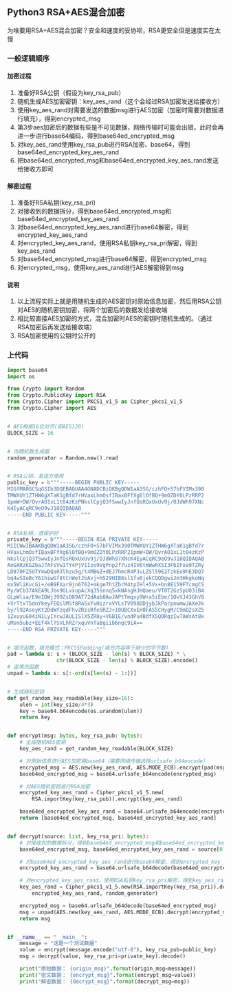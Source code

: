 ## Python3 RSA+AES混合加密

为啥要用RSA+AES混合加密？安全和速度的妥协呗，RSA更安全但是速度实在太慢

### 一般逻辑顺序

#### 加密过程
1. 准备好RSA公钥（假设为key_rsa_pub）
2. 随机生成AES加密密钥：key_aes_rand（这个会经过RSA加密发送给接收方）
3. 使用key_aes_rand对需要发送的数据msg进行AES加密（加密时需要对数据进行填充），得到encrypted_msg
4. 第3步aes加密后的数据有些是不可见数据，网络传输时可能会出错，此时会再进一步进行base64编码，得到base64ed_encrypted_msg
5. 对key_aes_rand使用key_rsa_pub进行RSA加密、base64，得到base64ed_encrypted_key_aes_rand
6. 把base64ed_encrypted_msg和base64ed_encrypted_key_aes_rand发送给接收方即可

#### 解密过程
1. 准备好RSA私钥(key_rsa_pri)
2. 对接收到的数据拆分，得到base64ed_encrypted_msg和base64ed_encrypted_key_aes_rand
3. 对base64ed_encrypted_key_aes_rand进行base64解密，得到encrypted_key_aes_rand
4. 对encrypted_key_aes_rand，使用RSA私钥key_rsa_pri解密，得到key_aes_rand
5. 对base64ed_encrypted_msg进行base64解密，得到encrypted_msg
6. 对encrypted_msg，使用key_aes_rand进行AES解密得到msg

#### 说明
1. 以上流程实际上就是用随机生成的AES密钥对原始信息加密，然后用RSA公钥对AES的随机密钥加密，将两个加密后的数据发给接收端
2. 相比较直接AES加密的方式，混合加密时AES的密钥时随机生成的。（通过RSA加密后再发送给接收端）
3. RSA加密使用的公钥时公开的


### 上代码

```python
import base64
import os

from Crypto import Random
from Crypto.PublicKey import RSA
from Crypto.Cipher import PKCS1_v1_5 as Cipher_pkcs1_v1_5
from Crypto.Cipher import AES


# AES根据16位对齐(即AES128)
BLOCK_SIZE = 16


# 伪随机数生成器
random_generator = Random.new().read


# RSA公钥，发送方使用
public_key = b"""-----BEGIN PUBLIC KEY-----
MIGfMA0GCSqGSIb3DQEBAQUAA4GNADCBiQKBgQDW1aA3SG/czhFO+57bFVIMx390
TMWXUY1ZTHW6gXTaK1gBfd7rHVaxLhmOsfIBaxBFfXg6lOfBQ+9mOZDY0LPzRRP2
1pmW+DW/QvrAO1xL1t04zKzPNkslCpjQ3fSwwIyJnfQsRQxUxUv9j/OJdWh97XNc
K4EyACqRC9eO9vJ18QIDAQAB
-----END PUBLIC KEY-----"""


# RSA私钥，请保护好
private_key = b"""-----BEGIN RSA PRIVATE KEY-----
MIICWwIBAAKBgQDW1aA3SG/czhFO+57bFVIMx390TMWXUY1ZTHW6gXTaK1gBfd7r
HVaxLhmOsfIBaxBFfXg6lOfBQ+9mOZDY0LPzRRP21pmW+DW/QvrAO1xL1t04zKzP
NkslCpjQ3fSwwIyJnfQsRQxUxUv9j/OJdWh97XNcK4EyACqRC9eO9vJ18QIDAQAB
AoGARzKGZbaJ7AFsVw1TY4PjV1Izo9VgPnp2f7uz4IV6tmWwRX5I3F6IFoa9TZRy
LD970FZ5UTYmwDQa03lhzu5g/t4MBGZ+dEJ7hmcR4PJuLZSl59E2TzkEo9hE3DQ7
bq4wSIeBcY61hiwGf8tCnWetJbAvj+HS29HIB8sl1fu0jekCQQDgwiJm3HkgkoNq
mx5WliKvcGi+/eB9FXar9jn6762+mkge7htZbrM4tpIHl+5Vx+bn8E159FTcmgCS
My/WCb37AkEA9LJbn9GLvxupAcXq35snnq5xkNAsgHJHQaeu/VT0T2Gz5pUO3iB4
GLpWlia/E9eIDWj399Zs089AT72dAab0AwJAPtTmqxy9W+a5iEbe/1OvVJ43GhV8
+VrTtxT5dnYkeyFEQilMSf8RaSxYvHizrxVYLsTV098DDjybJkPa/pnwmwJAXeJk
5y/l92AseyKt2DdWfzqdFhvZRzsRfe5RZJ+I0UBCXxEH0FAS5CHygM/C9mD2sXZ5
1ZxuyuG04iN1LyIYcwJAULISlX5ZR8y+V6B1E/vndPu4BdfX5QORqzIwTAWsAt8k
uMsm5ubz+EEf4klTSVLhRZrxquVnTaBgiib6ngc9iA==
-----END RSA PRIVATE KEY-----"""


# 填充函数，填充模式：PKCS5Padding(填充内容等于缺少的字节数)
pad = lambda s: s + (BLOCK_SIZE - len(s) % BLOCK_SIZE) * \
                chr(BLOCK_SIZE - len(s) % BLOCK_SIZE).encode()
# 返填充函数
unpad = lambda s: s[:-ord(s[len(s) - 1:])]


# 生成随机密钥
def get_random_key_readable(key_size=16):
    ulen = int(key_size/4*3)
    key = base64.b64encode(os.urandom(ulen))
    return key


def encrypt(msg: bytes, key_rsa_pub: bytes):
    # 生成随机AES密钥
    key_aes_rand = get_random_key_readable(BLOCK_SIZE)

    # 对原始信息进行AES加密再base64（需要网络传输选择urlsafe_b64encode）
    encrypted_msg = AES.new(key_aes_rand, AES.MODE_ECB).encrypt(pad(msg))
    base64ed_encrypted_msg = base64.urlsafe_b64encode(encrypted_msg)

    # 对AES随机密钥进行RSA加密
    encrypted_key_aes_rand = Cipher_pkcs1_v1_5.new(
        RSA.importKey(key_rsa_pub)).encrypt(key_aes_rand)

    base64ed_encrypted_key_aes_rand = base64.urlsafe_b64encode(encrypted_key_aes_rand)
    return [base64ed_encrypted_msg, base64ed_encrypted_key_aes_rand]


def decrypt(source: list, key_rsa_pri: bytes):
    # 对接收到的数据拆分，得到base64ed_encrypted_msg和base64ed_encrypted_key_aes_rand
    base64ed_encrypted_msg, base64ed_encrypted_key_aes_rand = source[0], source[1]

    # 对base64ed_encrypted_key_aes_rand进行base64解密，得到encrypted_key_aes_rand
    encrypted_key_aes_rand = base64.urlsafe_b64decode(base64ed_encrypted_key_aes_rand)

    # 对encrypted_key_aes_rand，使用RSA私钥key_rsa_pri解密，得到key_aes_rand
    key_aes_rand = Cipher_pkcs1_v1_5.new(RSA.importKey(key_rsa_pri)).decrypt(
        encrypted_key_aes_rand, random_generator)

    encrypted_msg = base64.urlsafe_b64decode(base64ed_encrypted_msg)
    msg = unpad(AES.new(key_aes_rand, AES.MODE_ECB).decrypt(encrypted_msg))
    return msg


if __name__ == "__main__":
    message = "这是一个测试数据"
    value = encrypt(message.encode("utf-8"), key_rsa_pub=public_key)
    msg = decrypt(value, key_rsa_pri=private_key).decode()

    print("原始数据： {origin_msg}".format(origin_msg=message))
    print("密文数据： {encrypt_msg}".format(encrypt_msg=value))
    print("解密数据： {decrypt_msg}".format(decrypt_msg=msg))
```

